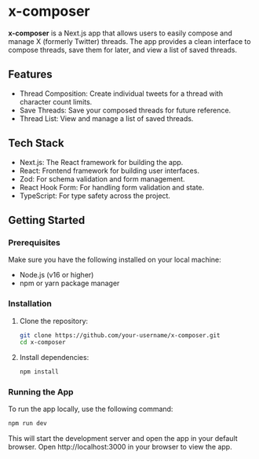 # x-composer

**x-composer** is a Next.js app that allows users to easily compose and manage X (formerly Twitter) threads. The app provides a clean interface to compose threads, save them for later, and view a list of saved threads.

## Features

- Thread Composition: Create individual tweets for a thread with character count limits.
- Save Threads: Save your composed threads for future reference.
- Thread List: View and manage a list of saved threads.

## Tech Stack

- Next.js: The React framework for building the app.
- React: Frontend framework for building user interfaces.
- Zod: For schema validation and form management.
- React Hook Form: For handling form validation and state.
- TypeScript: For type safety across the project.

## Getting Started

### Prerequisites

Make sure you have the following installed on your local machine:

- Node.js (v16 or higher)
- npm or yarn package manager

### Installation

1. Clone the repository:

    ```bash
    git clone https://github.com/your-username/x-composer.git
    cd x-composer 
    ```
2. Install dependencies:
    ```bash
    npm install
    ```

### Running the App

To run the app locally, use the following command:

```bash
npm run dev
```

This will start the development server and open the app in your default browser.
Open http://localhost:3000 in your browser to view the app.